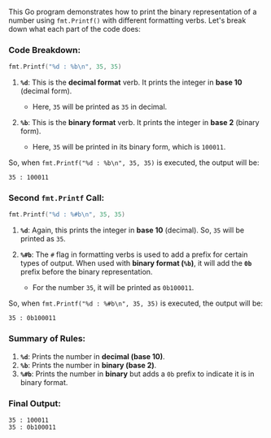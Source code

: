 This Go program demonstrates how to print the binary representation of a number using `fmt.Printf()` with different formatting verbs. Let's break down what each part of the code does:

### Code Breakdown:

```go
fmt.Printf("%d : %b\n", 35, 35)
```

1. **`%d`**: This is the **decimal format** verb. It prints the integer in **base 10** (decimal form).
   - Here, `35` will be printed as `35` in decimal.

2. **`%b`**: This is the **binary format** verb. It prints the integer in **base 2** (binary form).
   - Here, `35` will be printed in its binary form, which is `100011`.

So, when `fmt.Printf("%d : %b\n", 35, 35)` is executed, the output will be:
```
35 : 100011
```

### Second `fmt.Printf` Call:

```go
fmt.Printf("%d : %#b\n", 35, 35)
```

1. **`%d`**: Again, this prints the integer in **base 10** (decimal). So, `35` will be printed as `35`.

2. **`%#b`**: The `#` flag in formatting verbs is used to add a prefix for certain types of output. When used with **binary format (`%b`)**, it will add the **`0b`** prefix before the binary representation.
   - For the number `35`, it will be printed as `0b100011`.

So, when `fmt.Printf("%d : %#b\n", 35, 35)` is executed, the output will be:
```
35 : 0b100011
```

### Summary of Rules:

1. **`%d`**: Prints the number in **decimal (base 10)**.
2. **`%b`**: Prints the number in **binary (base 2)**.
3. **`%#b`**: Prints the number in **binary** but adds a `0b` prefix to indicate it is in binary format.

### Final Output:
```
35 : 100011
35 : 0b100011
```